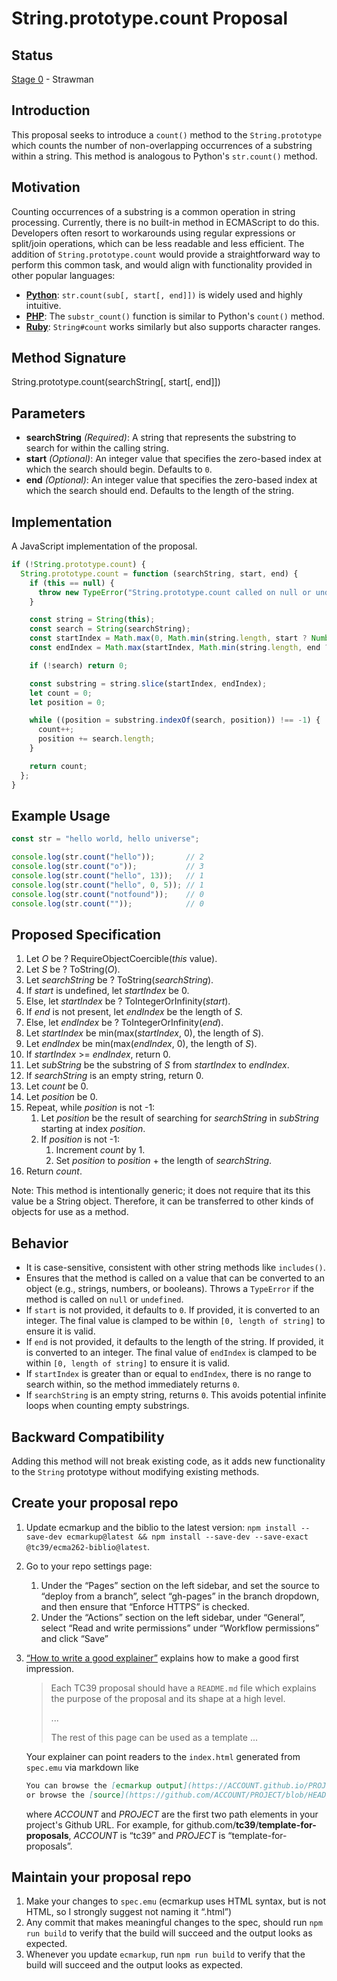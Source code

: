 # String.prototype.count Proposal

## Status

[Stage 0](https://tc39.github.io/process-document/) - Strawman

## Introduction

This proposal seeks to introduce a `count()` method to the `String.prototype` which counts the number of non-overlapping occurrences of a substring within a string. This method is analogous to Python's `str.count()` method.

## Motivation

Counting occurrences of a substring is a common operation in string processing. Currently, there is no built-in method in ECMAScript to do this. Developers often resort to workarounds using regular expressions or split/join operations, which can be less readable and less efficient. The addition of `String.prototype.count` would provide a straightforward way to perform this common task, and would align with functionality provided in other popular languages:

- **[Python](https://docs.python.org/3/library/stdtypes.html#str.count)**: `str.count(sub[, start[, end]])` is widely used and highly intuitive.
- **[PHP](https://www.php.net/manual/en/function.substr-count.php)**: The `substr_count()` function is similar to Python's `count()` method. 
- **[Ruby](https://ruby-doc.org/core-1.9.3/String.html#method-i-count)**: `String#count` works similarly but also supports character ranges.

## Method Signature

String.prototype.count(searchString[, start[, end]])

## Parameters

- **searchString** *(Required)*: A string that represents the substring to search for within the calling string.
- **start** *(Optional)*: An integer value that specifies the zero-based index at which the search should begin. Defaults to `0`.
- **end** *(Optional)*: An integer value that specifies the zero-based index at which the search should end. Defaults to the length of the string.

## Implementation

A JavaScript implementation of the proposal.

```javascript
if (!String.prototype.count) {
  String.prototype.count = function (searchString, start, end) {
    if (this == null) {
      throw new TypeError("String.prototype.count called on null or undefined");
    }

    const string = String(this);
    const search = String(searchString);
    const startIndex = Math.max(0, Math.min(string.length, start ? Number(start) || 0 : 0));
    const endIndex = Math.max(startIndex, Math.min(string.length, end ? Number(end) || string.length : string.length));

    if (!search) return 0; 

    const substring = string.slice(startIndex, endIndex);
    let count = 0;
    let position = 0;

    while ((position = substring.indexOf(search, position)) !== -1) {
      count++;
      position += search.length;
    }

    return count;
  };
}
```

## Example Usage

```javascript
const str = "hello world, hello universe";

console.log(str.count("hello"));       // 2
console.log(str.count("o"));           // 3
console.log(str.count("hello", 13));   // 1
console.log(str.count("hello", 0, 5)); // 1
console.log(str.count("notfound"));    // 0
console.log(str.count(""));            // 0
```

## Proposed Specification

1. Let _O_ be ? RequireObjectCoercible(*this* value).
2. Let _S_ be ? ToString(_O_).
3. Let _searchString_ be ? ToString(_searchString_).
4. If _start_ is undefined, let _startIndex_ be 0.
5. Else, let _startIndex_ be ? ToIntegerOrInfinity(_start_).
6. If _end_ is not present, let _endIndex_ be the length of _S_.
7. Else, let _endIndex_ be ? ToIntegerOrInfinity(_end_).
8. Let _startIndex_ be min(max(_startIndex_, 0), the length of _S_).
9. Let _endIndex_ be min(max(_endIndex_, 0), the length of _S_).
10. If _startIndex_ >= _endIndex_, return 0.
11. Let _subString_ be the substring of _S_ from _startIndex_ to _endIndex_.
12. If _searchString_ is an empty string, return 0.
13. Let _count_ be 0.
14. Let _position_ be 0.
15. Repeat, while _position_ is not -1:
    1. Let _position_ be the result of searching for _searchString_ in _subString_ starting at index _position_.
    2. If _position_ is not -1:
        1. Increment _count_ by 1.
        2. Set _position_ to _position_ + the length of _searchString_.
16. Return _count_.

Note: This method is intentionally generic; it does not require that its this value be a String object.
Therefore, it can be transferred to other kinds of objects for use as a method.

## Behavior

- It is case-sensitive, consistent with other string methods like `includes()`.
- Ensures that the method is called on a value that can be converted to an object (e.g., strings, numbers, or booleans). Throws a `TypeError` if the method is called on `null` or `undefined`.
- If `start` is not provided, it defaults to `0`. If provided, it is converted to an integer. The final value is clamped to be within `[0, length of string]` to ensure it is valid.
- If `end` is not provided, it defaults to the length of the string. If provided, it is converted to an integer. The final value of `endIndex` is clamped to be within `[0, length of string]` to ensure it is valid.
- If `startIndex` is greater than or equal to `endIndex`, there is no range to search within, so the method immediately returns `0`.
- If `searchString` is an empty string, returns `0`. This avoids potential infinite loops when counting empty substrings.

## Backward Compatibility

Adding this method will not break existing code, as it adds new functionality to the `String` prototype without modifying existing methods.





## Create your proposal repo

  1. Update ecmarkup and the biblio to the latest version: `npm install --save-dev ecmarkup@latest && npm install --save-dev --save-exact @tc39/ecma262-biblio@latest`.
  1. Go to your repo settings page:
      1. Under the “Pages” section on the left sidebar, and set the source to “deploy from a branch”, select “gh-pages” in the branch dropdown, and then ensure that “Enforce HTTPS” is checked.
      1. Under the “Actions” section on the left sidebar, under “General”, select “Read and write permissions” under “Workflow permissions” and click “Save”
  1. [“How to write a good explainer”][explainer] explains how to make a good first impression.

      > Each TC39 proposal should have a `README.md` file which explains the purpose
      > of the proposal and its shape at a high level.
      >
      > ...
      >
      > The rest of this page can be used as a template ...

      Your explainer can point readers to the `index.html` generated from `spec.emu`
      via markdown like

      ```markdown
      You can browse the [ecmarkup output](https://ACCOUNT.github.io/PROJECT/)
      or browse the [source](https://github.com/ACCOUNT/PROJECT/blob/HEAD/spec.emu).
      ```

      where *ACCOUNT* and *PROJECT* are the first two path elements in your project's Github URL.
      For example, for github.com/**tc39**/**template-for-proposals**, *ACCOUNT* is “tc39”
      and *PROJECT* is “template-for-proposals”.


## Maintain your proposal repo

  1. Make your changes to `spec.emu` (ecmarkup uses HTML syntax, but is not HTML, so I strongly suggest not naming it “.html”)
  1. Any commit that makes meaningful changes to the spec, should run `npm run build` to verify that the build will succeed and the output looks as expected.
  1. Whenever you update `ecmarkup`, run `npm run build` to verify that the build will succeed and the output looks as expected.

  [explainer]: https://github.com/tc39/how-we-work/blob/HEAD/explainer.md
